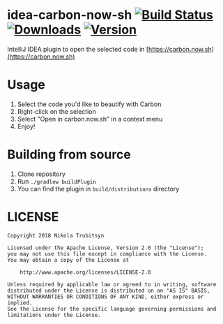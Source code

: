 # idea-carbon-now-sh [![Build Status](https://travis-ci.org/trubitsyn/idea-carbon-now-sh.svg?branch=master)](https://travis-ci.org/trubitsyn/idea-carbon-now-sh) [![Downloads](https://img.shields.io/jetbrains/plugin/d/10469-carbon-now-sh.svg)](https://plugins.jetbrains.com/plugin/10469-carbon-now-sh) [![Version](https://img.shields.io/jetbrains/plugin/v/10469-carbon-now-sh.svg)](https://plugins.jetbrains.com/plugin/10469-carbon-now-sh)

IntelliJ IDEA plugin to open the selected code in [https://carbon.now.sh](https://carbon.now.sh)

# Usage

1. Select the code you'd like to beautify with Carbon
2. Right-click on the selection
3. Select "Open in carbon.now.sh" in a context menu
4. Enjoy!

# Building from source

1. Clone repository
2. Run `./gradlew buildPlugin`
3. You can find the plugin in `build/distributions` directory

# LICENSE

```
Copyright 2018 Nikola Trubitsyn

Licensed under the Apache License, Version 2.0 (the "License");
you may not use this file except in compliance with the License.
You may obtain a copy of the License at

    http://www.apache.org/licenses/LICENSE-2.0

Unless required by applicable law or agreed to in writing, software
distributed under the License is distributed on an "AS IS" BASIS,
WITHOUT WARRANTIES OR CONDITIONS OF ANY KIND, either express or implied.
See the License for the specific language governing permissions and
limitations under the License.
```
